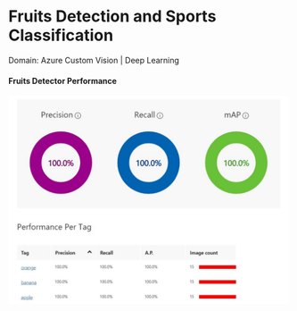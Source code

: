 # Fruits Detection and Sports Classification 

Domain: Azure Custom Vision | Deep Learning



<h4 align = "left">Fruits Detector Performance</h4>

![](https://raw.githubusercontent.com/mykeysid10/Fruits-Detection-and-Sports-Classification/main/outputs/Fruits%20Detector%20Performance.JPG?token=GHSAT0AAAAAABWHMRZ3I3K4WBR37KT2BYGCYXKEO6Q)

